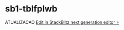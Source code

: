 # sb1-tblfplwb
ATUALIZACAO
[Edit in StackBlitz next generation editor ⚡️](https://stackblitz.com/~/github.com/erichprates/sb1-tblfplwb)